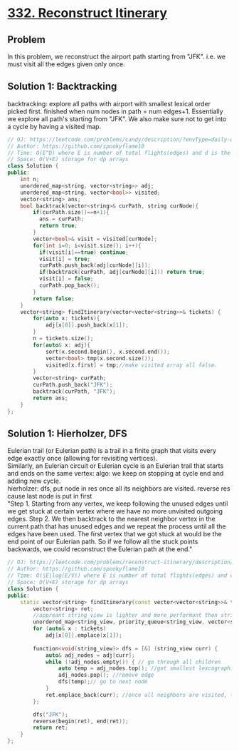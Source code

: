 # [332. Reconstruct Itinerary](https://leetcode.com/problems/reconstruct-itinerary/?envType=daily-question&envId=2023-09-14)

## Problem
In this problem, we reconstruct the airport path starting from "JFK". i.e. we must visit all the edges given only once.
## Solution 1: Backtracking
backtracking: explore all paths with airport with smallest lexical order picked first. finished when num nodes in path = num edges+1. Essentially we explore all path's starting from "JFK". We also make sure not to get into a cycle by having a visited map.
```cpp
// OJ: https://leetcode.com/problems/candy/description/?envType=daily-question&envId=2023-09-13
// Author: https://github.com/spookyflame10
// Time: O(E^D) where E is number of total flights(edges) and d is the maximum number of flights from an airport(degree). From each node we try all d edges if it's not visited
// Space: O(V+E) storage for dp arrays
class Solution {
public:
    int n;
    unordered_map<string, vector<string>> adj;
    unordered_map<string, vector<bool>> visited;
    vector<string> ans;
    bool backtrack(vector<string>& curPath, string curNode){
        if(curPath.size()==n+1){
          ans = curPath;
          return true;
        }
        vector<bool>& visit = visited[curNode];
        for(int i=0; i<visit.size(); i++){
          if(visit[i]==true) continue;
          visit[i] = true;
          curPath.push_back(adj[curNode][i]);
          if(backtrack(curPath, adj[curNode][i])) return true;
          visit[i] = false;
          curPath.pop_back();
        } 
        return false;
    }
    vector<string> findItinerary(vector<vector<string>>& tickets) {
        for(auto x: tickets){
            adj[x[0]].push_back(x[1]);
        }
        n = tickets.size();
        for(auto& x: adj){
            sort(x.second.begin(), x.second.end());
            vector<bool> tmp(x.second.size());
            visited[x.first] = tmp;//make visited array all false.
        }
        vector<string> curPath;
        curPath.push_back("JFK"); 
        backtrack(curPath, "JFK");
        return ans;
    } 
};
```
## Solution 1: Hierholzer, DFS
Eulerian trail (or Eulerian path) is a trail in a finite graph that visits every edge exactly once (allowing for revisiting vertices).  
Similarly, an Eulerian circuit or Eulerian cycle is an Eulerian trail that starts and ends on the same vertex: algo: we keep on stopping at cycle end and adding new cycle.   
hierholzer: dfs, put node in res once all its neighbors are visited. reverse res cause last node is put in first   
"Step 1. Starting from any vertex, we keep following the unused edges until we get stuck at certain vertex where we have no more unvisited outgoing edges.
Step 2. We then backtrack to the nearest neighbor vertex in the current path that has unused edges and we repeat the process until all the edges have been used.
The first vertex that we got stuck at would be the end point of our Eulerian path. So if we follow all the stuck points backwards, we could reconstruct the Eulerian path at the end."

```cpp
// OJ: https://leetcode.com/problems/reconstruct-itinerary/description/?envType=daily-question&envId=2023-09-14
// Author: https://github.com/spookyflame10
// Time: O(∣E∣log(E/V)) where E is number of total flights(edges) and d is the maximum number of flights from an airport(degree). From each node we try all d edges if it's not visited
// Space: O(V+E) storage for dp arrays
class Solution {
public:
    static vector<string> findItinerary(const vector<vector<string>>& tickets) {
        vector<string> ret;
        //appreant string_view is lighter and more performant then string. mainly used for printing string
        unordered_map<string_view, priority_queue<string_view, vector<string_view>, greater<>>> adj;
        for (auto& x : tickets)
            adj[x[0]].emplace(x[1]);
        
        function<void(string_view)> dfs = [&] (string_view curr) {
            auto& adj_nodes = adj[curr];
            while (!adj_nodes.empty()) { // go through all children
                auto temp = adj_nodes.top(); //get smallest lexcographically string
                adj_nodes.pop(); //remove edge
                dfs(temp);// go to next node
            }
            ret.emplace_back(curr); //once all neighbors are visited, then put in return.
        };

        dfs("JFK");
        reverse(begin(ret), end(ret));
        return ret;
    }
};
```
